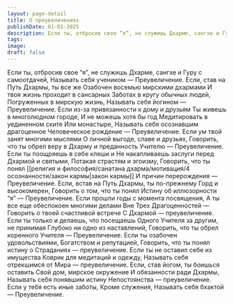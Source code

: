 ```yaml
---
layout: page-detail
title: О преувеличениях
publishDate: 01-01-2025
description: Если ты, отбросив свое “я”, не служишь Дхарме, сангхе и Гуру с самоотдачей, Называть себя учеником —  Преувеличение.  Если, став на Путь Дхармы, ты все же  Озабочен восемью мирскими дхармами И твоя жизнь проходит в сансарных  Заботах в кругу обычных людей...
tags:
image:
draft: false
---
```

Если ты, отбросив свое “я”, не служишь Дхарме, сангхе и Гуру с самоотдачей, Называть себя учеником —  Преувеличение.  Если, став на Путь Дхармы, ты все же  Озабочен восемью мирскими дхармами И твоя жизнь проходит в сансарных  Заботах в кругу обычных людей, Погруженных в мирскую жизнь, Называть себя йогином — Преувеличение.  Если из-за привязанности к дому и друзьям Ты живешь в многолюдном городе,  И не можешь хотя бы год Медитировать в уединенном ските Или монастыре, Называть себя осознавшим драгоценное  Человеческое рождение — Преувеличение.  Если ум твой занят многими мыслями О личной выгоде, славе и друзьях, Говорить, что ты обрел веру в  Дхарму и преданность Учителю — Преувеличение.  Если ты поощряешь в себе клеши и  Не накапливаешь заслуги перед  Дхармой и святыми, Потакая страстям и эгоизму, Говорить, что ты понял [[религия и философия/санатана дхарма/мотивация/4 осознанности/закон кармы|закон кармы]] И причин перерождения — Преувеличение.  Если, встав на Путь Дхармы, ты по-прежнему Горд и высокомерен,  Говорить о том, что ты понял Истину об иллюзорности “я” — Преувеличение.  Если прошли годы с момента посвящения, А ты все еще обеспокоен многими делами Вне Трех Драгоценностей — Говорить о твоей счастливой встрече С Дхармой — преувеличение.  Если ты только и делаешь, что посещаешь Одного Учителя за другим, не принимая  Глубоко ни одно из наставлений, Говорить, что ты обрел коренного Учителя — Преувеличение.  Если ты озабочен удовольствиями, Богатством и репутацией, Говорить, что ты понял истину о  Страданиях — преувеличение.  Если ты не оставил себе из имущества Коврик для медитаций и одежду, Называть себя отрекшимся от  Мира — преувеличение.  Если, став йогом, ты боишься оставить  Свой дом, мирское окружение И обязанности ради Дхармы, Называть себя понявшим истину  Непостоянства — преувеличение.  Если у тебя есть иные заботы, Кроме служения, Называть себя бхактой — Преувеличение.